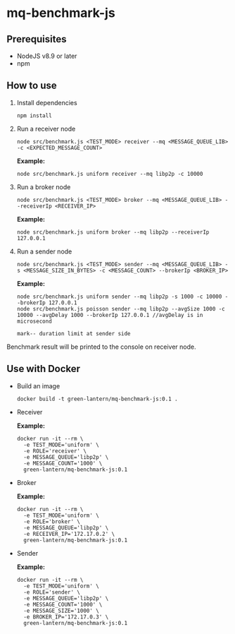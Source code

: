 # mq-benchmark-js

## Prerequisites

- NodeJS v8.9 or later
- npm

## How to use

1. Install dependencies

    ```
    npm install
    ```

2. Run a receiver node

    ```
    node src/benchmark.js <TEST_MODE> receiver --mq <MESSAGE_QUEUE_LIB> -c <EXPECTED_MESSAGE_COUNT>
    ```

    **Example:**

    ```
    node src/benchmark.js uniform receiver --mq libp2p -c 10000
    ```

3. Run a broker node

    ```
    node src/benchmark.js <TEST_MODE> broker --mq <MESSAGE_QUEUE_LIB> --receiverIp <RECEIVER_IP>
    ```

    **Example:**

    ```
    node src/benchmark.js uniform broker --mq libp2p --receiverIp 127.0.0.1
    ```

4. Run a sender node

    ```
    node src/benchmark.js <TEST_MODE> sender --mq <MESSAGE_QUEUE_LIB> -s <MESSAGE_SIZE_IN_BYTES> -c <MESSAGE_COUNT> --brokerIp <BROKER_IP>
    ```

    **Example:**

    ```
    node src/benchmark.js uniform sender --mq libp2p -s 1000 -c 10000 --brokerIp 127.0.0.1
    node src/benchmark.js poisson sender --mq libp2p --avgSize 1000 -c 10000 --avgDelay 1000 --brokerIp 127.0.0.1 //avgDelay is in microsecond
    
    mark-- duration limit at sender side
    ```

Benchmark result will be printed to the console on receiver node.

## Use with Docker

- Build an image
    
    ```
    docker build -t green-lantern/mq-benchmark-js:0.1 .
    ```

- Receiver

    **Example:**

    ```
    docker run -it --rm \
      -e TEST_MODE='uniform' \
      -e ROLE='receiver' \
      -e MESSAGE_QUEUE='libp2p' \
      -e MESSAGE_COUNT='1000' \
      green-lantern/mq-benchmark-js:0.1
    ```

- Broker
    
    **Example:**

    ```
    docker run -it --rm \
      -e TEST_MODE='uniform' \
      -e ROLE='broker' \
      -e MESSAGE_QUEUE='libp2p' \
      -e RECEIVER_IP='172.17.0.2' \
      green-lantern/mq-benchmark-js:0.1
    ```

- Sender

    **Example:**

    ```
    docker run -it --rm \
      -e TEST_MODE='uniform' \
      -e ROLE='sender' \
      -e MESSAGE_QUEUE='libp2p' \
      -e MESSAGE_COUNT='1000' \
      -e MESSAGE_SIZE='1000' \
      -e BROKER_IP='172.17.0.3' \
      green-lantern/mq-benchmark-js:0.1
    ```

